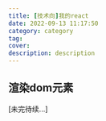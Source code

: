 ```yaml
---
title: [技术向]我的react
date: 2022-09-13 11:17:50
category: category
tag:
cover:
description: description
---
```




## 渲染dom元素







[未完待续...]